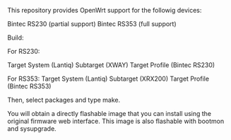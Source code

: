 This repository provides OpenWrt support for the followig devices:

Bintec RS230 (partial support)
Bintec RS353 (full support)


Build:

For RS230:

Target System (Lantiq)
Subtarget (XWAY)
Target Profile (Bintec RS230)

For RS353: 
Target System (Lantiq)
Subtarget (XRX200)
Target Profile (Bintec RS353)

Then, select packages and type make.

You will obtain a directly flashable image that you can install using the original firmware web interface. This image is also flashable with bootmon and sysupgrade.

